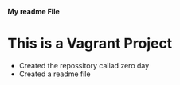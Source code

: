 **My readme File**
# This is a Vagrant Project
* Created the repossitory callad zero day
* Created a readme file

